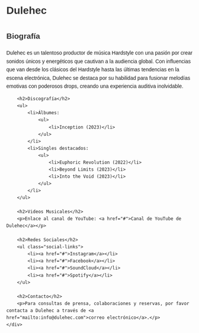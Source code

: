 <!DOCTYPE html>
<html lang="es">
<head>
    <meta charset="UTF-8">
    <meta name="viewport" content="width=device-width, initial-scale=1.0">
    <title>Dulehec - Artista Hardstyle</title>
    <style>
        body {
            font-family: Arial, sans-serif;
            line-height: 1.6;
            margin: 20px;
        }
        h1, h2, h3 {
            color: #333;
        }
        .bio {
            max-width: 600px;
            margin: 0 auto;
        }
        .social-links {
            list-style-type: none;
            padding: 0;
        }
        .social-links li {
            display: inline-block;
            margin-right: 10px;
        }
    </style>
</head>
<body>
    <div class="bio">
        <h1>Dulehec</h1>
        <h2>Biografía</h2>
        <p>Dulehec es un talentoso productor de música Hardstyle con una pasión por crear sonidos únicos y energéticos que cautivan a la audiencia global. Con influencias que van desde los clásicos del Hardstyle hasta las últimas tendencias en la escena electrónica, Dulehec se destaca por su habilidad para fusionar melodías emotivas con poderosos drops, creando una experiencia auditiva inolvidable.</p>

        <h2>Discografía</h2>
        <ul>
            <li>Álbumes:
                <ul>
                    <li>Inception (2023)</li>
                </ul>
            </li>
            <li>Singles destacados:
                <ul>
                    <li>Euphoric Revolution (2022)</li>
                    <li>Beyond Limits (2023)</li>
                    <li>Into the Void (2023)</li>
                </ul>
            </li>
        </ul>

        <h2>Videos Musicales</h2>
        <p>Enlace al canal de YouTube: <a href="#">Canal de YouTube de Dulehec</a></p>

        <h2>Redes Sociales</h2>
        <ul class="social-links">
            <li><a href="#">Instagram</a></li>
            <li><a href="#">Facebook</a></li>
            <li><a href="#">SoundCloud</a></li>
            <li><a href="#">Spotify</a></li>
        </ul>

        <h2>Contacto</h2>
        <p>Para consultas de prensa, colaboraciones y reservas, por favor contacta a Dulehec a través de <a href="mailto:info@dulehec.com">correo electrónico</a>.</p>
    </div>
</body>
</html>

